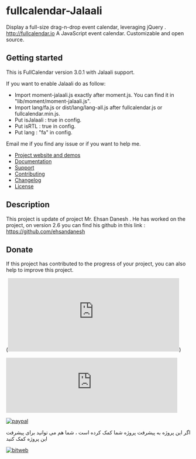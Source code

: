 # fullcalendar-Jalaali
Display a full-size drag-n-drop event calendar, leveraging jQuery . http://fullcalendar.io
A JavaScript event calendar. Customizable and open source.

Getting started
---------------
This is FullCalendar version 3.0.1 with Jalaali support.

If you want to enable Jalaali do as follow:
- Import moment-jalaali.js exactly after moment.js. You can find it in "lib/moment/moment-jalaali.js".
- Import lang/fa.js or dist/lang/lang-all.js after fullcalendar.js or fullcalendar.min.js.
- Put isJalaali : true in config.
- Put isRTL : true in config.
- Put lang : "fa" in config.

Email me if you find any issue or if you want to help me.

- [Project website and demos](http://fullcalendar.io/)
- [Documentation](http://fullcalendar.io/docs/)
- [Support](http://fullcalendar.io/support/)
- [Contributing](CONTRIBUTING.md)
- [Changelog](CHANGELOG.md)
- [License](LICENSE.txt)

Description
---------------
This project is update of project Mr. Ehsan Danesh .
He has worked on the project, on version 2.6 you can find his github in this link :
https://github.com/ehsandanesh

Donate
---------------
If this project has contributed to the progress of your project, you can also help to improve this project.




(<iframe src="https://funding.wmtransfer.com/widgets/horizontal/99d8e61b-befc-4623-a781-bec340834842?hs=1&bt=0&sum=5" width="468" height="200" scrolling="no" style="border:none;">&nbsp;</iframe>)



<iframe src="https://funding.wmtransfer.com/widgets/horizontal/99d8e61b-befc-4623-a781-bec340834842?bt=0&hs=1&sum=5" width="468" height="150" scrolling="no" style="border:none;"></iframe>


[![paypal](https://www.paypalobjects.com/en_US/i/btn/btn_donateCC_LG.gif)](#)

اگر این پروژه به پیشرفت پروژه شما کمک کرده است ، شما هم می توانید برای پیشرفت این پروژه کمک کنید

[![bitweb](http://bitweb.ir/demos/img/PayPing.png)](https://www.payping.ir/bitweb)
